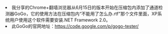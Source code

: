 <li>我分享的Chrome+翻墙浏览器从6月15日的版本开始在压缩包内添加了通道检测器GoGo，它的使用方法在压缩包内“不能用了怎么办.rtf”那个文件里面，XP系统用户使用这个软件需要安装.NET Framework 2.0。<br>
<li>此GoGo的官网地址：<a href='https://code.google.com/p/gogo-tester/'>https://code.google.com/p/gogo-tester/</a>